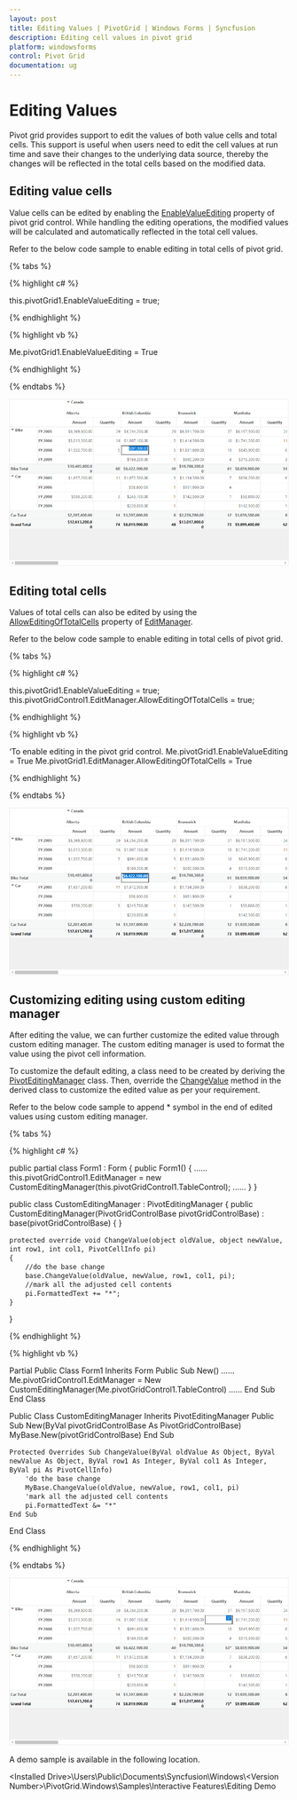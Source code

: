 ```yaml
---
layout: post
title: Editing Values | PivotGrid | Windows Forms | Syncfusion
description: Editing cell values in pivot grid
platform: windowsforms
control: Pivot Grid
documentation: ug
---
```


# Editing Values

Pivot grid provides support to edit the values of both value cells and total cells. This support is useful when users need to edit the cell values at run time and save their changes to the underlying data source, thereby the changes will be reflected in the total cells based on the modified data.

## Editing value cells

Value cells can be edited by enabling the [EnableValueEditing](https://help.syncfusion.com/cr/windowsforms/Syncfusion.Windows.Forms.PivotAnalysis.PivotGridControl.html#Syncfusion_Windows_Forms_PivotAnalysis_PivotGridControl_EnableValueEditing) property of pivot grid control. While handling the editing operations, the modified values will be calculated and automatically reflected in the total cell values.

Refer to the below code sample to enable editing in total cells of pivot grid.

{% tabs %}

{% highlight c# %}

this.pivotGrid1.EnableValueEditing = true;

{% endhighlight %}

{% highlight vb %}

Me.pivotGrid1.EnableValueEditing = True

{% endhighlight %}

{% endtabs %}

![Editing-Values_img1](Editing-Values_images/Editing-Values_img1.png)

## Editing total cells

Values of total cells can also be edited by using the [AllowEditingOfTotalCells](https://help.syncfusion.com/cr/windowsforms/Syncfusion.Windows.Forms.PivotAnalysis.PivotEditingManager.html#Syncfusion_Windows_Forms_PivotAnalysis_PivotEditingManager_AllowEditingOfTotalCells) property of [EditManager](https://help.syncfusion.com/cr/windowsforms/Syncfusion.Windows.Forms.PivotAnalysis.PivotGridControl.html#Syncfusion_Windows_Forms_PivotAnalysis_PivotGridControl_EditManager).

Refer to the below code sample to enable editing in total cells of pivot grid.

{% tabs %}

{% highlight c# %}

this.pivotGrid1.EnableValueEditing = true;
this.pivotGridControl1.EditManager.AllowEditingOfTotalCells = true;

{% endhighlight %}

{% highlight vb %}

‘To enable editing in the pivot grid control.
Me.pivotGrid1.EnableValueEditing = True
Me.pivotGrid1.EditManager.AllowEditingOfTotalCells = True

{% endhighlight %}

{% endtabs %}

![Editing-Values_img2](Editing-Values_images/Editing-Values_img2.png)

## Customizing editing using custom editing manager

After editing the value, we can further customize the edited value through custom editing manager. The custom editing manager is used to format the value using the pivot cell information.

To customize the default editing, a class need to be created by deriving the [PivotEditingManager](https://help.syncfusion.com/cr/windowsforms/Syncfusion.Windows.Forms.PivotAnalysis.PivotEditingManager.html) class. Then, override the [ChangeValue](https://help.syncfusion.com/cr/windowsforms/Syncfusion.Windows.Forms.PivotAnalysis.PivotEditingManager.html#Syncfusion_Windows_Forms_PivotAnalysis_PivotEditingManager_ChangeValue_System_Object_System_Object_System_Int32_System_Int32_Syncfusion_PivotAnalysis_Base_PivotCellInfo_) method in the derived class to customize the edited value as per your requirement.

Refer to the below code sample to append * symbol in the end of edited values using custom editing manager.

{% tabs %}

{% highlight c# %}

public partial class Form1 : Form
{
    public Form1()
    {
        ......
        this.pivotGridControl1.EditManager = new CustomEditingManager(this.pivotGridControl1.TableControl);
        ......
    }
}

public class CustomEditingManager : PivotEditingManager
{
    public CustomEditingManager(PivotGridControlBase pivotGridControlBase) : base(pivotGridControlBase)
    {
    }

    protected override void ChangeValue(object oldValue, object newValue, int row1, int col1, PivotCellInfo pi)
    {
        //do the base change
        base.ChangeValue(oldValue, newValue, row1, col1, pi);
        //mark all the adjusted cell contents
        pi.FormattedText += "*";
    }
}

{% endhighlight %}

{% highlight vb %}

Partial Public Class Form1
    Inherits Form
    Public Sub New()
        ......
        Me.pivotGridControl1.EditManager = New CustomEditingManager(Me.pivotGridControl1.TableControl)
        ......
    End Sub
End Class

Public Class CustomEditingManager
    Inherits PivotEditingManager
    Public Sub New(ByVal pivotGridControlBase As PivotGridControlBase)
        MyBase.New(pivotGridControlBase)
    End Sub

    Protected Overrides Sub ChangeValue(ByVal oldValue As Object, ByVal newValue As Object, ByVal row1 As Integer, ByVal col1 As Integer, ByVal pi As PivotCellInfo)
        'do the base change
        MyBase.ChangeValue(oldValue, newValue, row1, col1, pi)
        'mark all the adjusted cell contents
        pi.FormattedText &= "*"
    End Sub
End Class
  
{% endhighlight %}

{% endtabs %}  

![Editing-Values_img3](Editing-Values_images/Editing-Values_img3.png)

A demo sample is available in the following location.

&lt;Installed Drive&gt;\Users\Public\Documents\Syncfusion\Windows\\&lt;Version Number&gt;\PivotGrid.Windows\Samples\Interactive Features\Editing Demo
